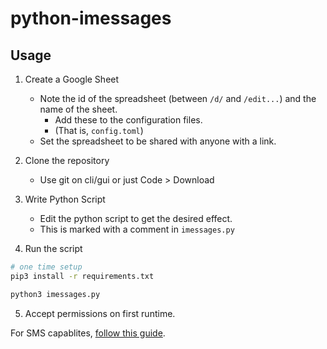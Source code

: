# python-imessages

## Usage

1. Create a Google Sheet
   - Note the id of the spreadsheet (between `/d/` and `/edit...`) and the name of the sheet.
     - Add these to the configuration files.
     - (That is, `config.toml`)
   - Set the spreadsheet to be shared with anyone with a link.

2. Clone the repository
   - Use git on cli/gui or just Code > Download

3. Write Python Script
   - Edit the python script to get the desired effect.
   - This is marked with a comment in `imessages.py`

4. Run the script
```bash
# one time setup
pip3 install -r requirements.txt

python3 imessages.py
```

5. Accept permissions on first runtime.

For SMS capablites, [follow this guide](https://support.apple.com/guide/messages/get-sms-texts-from-iphone-on-your-mac-icht8a28bb9a/mac).
